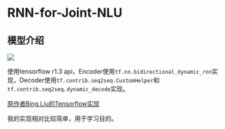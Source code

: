 # RNN-for-Joint-NLU

## 模型介绍

![](https://github.com/applenob/RNN-for-Joint-NLU/raw/master/res/arc.png)

使用tensorflow r1.3 api，Encoder使用`tf.nn.bidirectional_dynamic_rnn`实现，Decoder使用`tf.contrib.seq2seq.CustomHelper`和`tf.contrib.seq2seq.dynamic_decode`实现。

[原作者Bing Liu的Tensorflow实现](https://github.com/HadoopIt/rnn-nlu)

我的实现相对比较简单，用于学习目的。


